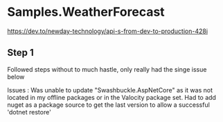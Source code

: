 # Samples.WeatherForecast
https://dev.to/newday-technology/api-s-from-dev-to-production-428i 

## Step 1

Followed steps without to much hastle, only really had the singe issue below

Issues : Was unable to update "Swashbuckle.AspNetCore" as it was not located in my offline packages or in the Valocity package set. Had to add nuget as a package source to get the last version to allow a successful 'dotnet restore'